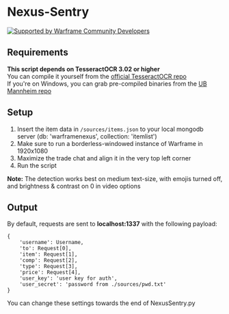 # Nexus-Sentry

[![Supported by Warframe Community Developers](https://github.com/Warframe-Community-Developers/banner/blob/master/banner.png)](https://github.com/Warframe-Community-Developers)

## Requirements
**This script depends on TesseractOCR 3.02 or higher**<br />
You can compile it yourself from the [official TesseractOCR repo](https://github.com/tesseract-ocr/tesseract)<br />
If you're on Windows, you can grab pre-compiled binaries from the [UB Mannheim repo](https://github.com/UB-Mannheim/tesseract/wiki)


## Setup
1. Insert the item data in `/sources/items.json` to your local mongodb server (db: 'warframenexus', collection: 'itemlist')
2. Make sure to run a borderless-windowed instance of Warframe in 1920x1080
3. Maximize the trade chat and align it in the very top left corner
4. Run the script

**Note:** The detection works best on medium text-size, with emojis turned off, and brightness & contrast on 0 in video options


## Output
By default, requests are sent to **localhost:1337** with the following payload:

```
{
    'username': Username,
    'to': Request[0],
    'item': Request[1],
    'comp': Request[2],
    'type': Request[3],
    'price': Request[4],
    'user_key': 'user key for auth',
    'user_secret': 'password from ./sources/pwd.txt'
}
```

You can change these settings towards the end of NexusSentry.py
